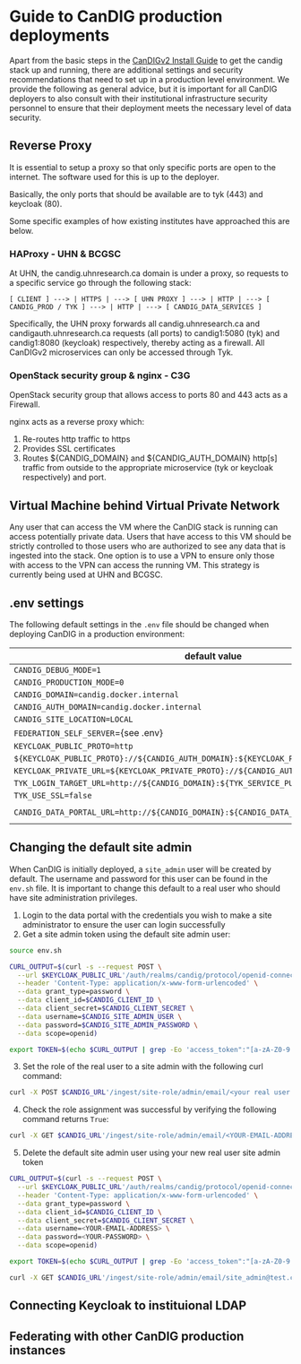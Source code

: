 # Guide to CanDIG production deployments

Apart from the basic steps in the [CanDIGv2 Install Guide](install-candig.md) to get the candig stack up and running, there are additional settings and security recommendations that need to set up in a production level environment. We provide the following as general advice, but it is important for all CanDIG deployers to also consult with their institutional infrastructure security personnel to ensure that their deployment meets the necessary level of data security.

## Reverse Proxy

It is essential to setup a proxy so that only specific ports are open to the internet. The software used for this is up to the deployer. 

Basically, the only ports that should be available are to tyk (443) and keycloak (80).

Some specific examples of how existing institutes have approached this are below.

### HAProxy - UHN & BCGSC

At UHN, the candig.uhnresearch.ca domain is under a proxy, so requests to a specific service go through the following stack:

```
[ CLIENT ] ---> | HTTPS | ---> [ UHN PROXY ] ---> | HTTP | ---> [ CANDIG_PROD / TYK ] ---> | HTTP | ---> [ CANDIG_DATA_SERVICES ]
```

Specifically, the UHN proxy forwards all candig.uhnresearch.ca and candigauth.uhnresearch.ca requests (all ports) to candig1:5080 (tyk) and candig1:8080 (keycloak) respectively, thereby acting as a firewall.  All CanDIGv2 microservices can only be accessed through Tyk.

### OpenStack security group & nginx - C3G

 OpenStack security group that allows access to ports 80 and 443 acts as a Firewall.

 nginx acts as a reverse proxy which:
 1. Re-routes http traffic to https
 2. Provides SSL certificates
 3. Routes ${CANDIG_DOMAIN} and ${CANDIG_AUTH_DOMAIN} http[s] traffic from outside to the appropriate microservice (tyk or keycloak respectively) and port.

## Virtual Machine behind Virtual Private Network

Any user that can access the VM where the CanDIG stack is running can access potentially private data. Users that have access to this VM should be strictly controlled to those users who are authorized to see any data that is ingested into the stack. One option is to use a VPN to ensure only those with access to the VPN can access the running VM. This strategy is currently being used at UHN and BCGSC.

## .env settings

The following default settings in the `.env` file should be changed when deploying CanDIG in a production environment:

| default value                                                                             | value in prod environment                                                                | function |
|-------------------------------------------------------------------------------------------|------------------------------------------------------------------------------------------|----------|
| `CANDIG_DEBUG_MODE=1`                                                                     | `CANDIG_DEBUG_MODE=0`                                                                    |          |
| `CANDIG_PRODUCTION_MODE=0`                                                                | `CANDIG_PRODUCTION_MODE=1`                                                               |          |
| `CANDIG_DOMAIN=candig.docker.internal`                                                    | `CANDIG_DOMAIN=<your.prod.domain>`                                                       |          |
| `CANDIG_AUTH_DOMAIN=candig.docker.internal`                                               | `CANDIG_AUTH_DOMAIN=<your.prod.auth.domain>`                                             |          |
| `CANDIG_SITE_LOCATION=LOCAL`                                                              | `CANDIG_SITE_LOCATION=<your-site-location>`                                              |          |
| `FEDERATION_SELF_SERVER`={see .env}                                                       | update id, province, province-code                                                       |          |
| `KEYCLOAK_PUBLIC_PROTO=http`                                                              | `KEYCLOAK_PUBLIC_PROTO=https`                                                            |          |
| `${KEYCLOAK_PUBLIC_PROTO}://${CANDIG_AUTH_DOMAIN}:${KEYCLOAK_PORT}`                       | `KEYCLOAK_PUBLIC_URL=${KEYCLOAK_PUBLIC_PROTO}://${CANDIG_AUTH_DOMAIN}`                   |          |
| `KEYCLOAK_PRIVATE_URL=${KEYCLOAK_PRIVATE_PROTO}://${CANDIG_AUTH_DOMAIN}:${KEYCLOAK_PORT}` | `KEYCLOAK_PRIVATE_URL=${KEYCLOAK_PRIVATE_PROTO}://keycloak:${KEYCLOAK_PORT}`             |          |
| `TYK_LOGIN_TARGET_URL=http://${CANDIG_DOMAIN}:${TYK_SERVICE_PUBLIC_PORT}`                 | `TYK_LOGIN_TARGET_URL=https://${CANDIG_DOMAIN}`                                          |          |
| `TYK_USE_SSL=false`                                                                       | `TYK_USE_SSL=true`                                                                       |          |
| `CANDIG_DATA_PORTAL_URL=http://${CANDIG_DOMAIN}:${CANDIG_DATA_PORTAL_PORT}/data-portal`   | `CANDIG_DATA_PORTAL_URL=https://${CANDIG_DOMAIN}:${CANDIG_DATA_PORTAL_PORT}/data-portal` |          |

## Changing the default site admin

When CanDIG is initially deployed, a `site_admin` user will be created by default. The username and password for this user can be found in the `env.sh` file. It is important to change this default to a real user who should have site administration privileges. 

1. Login to the data portal with the credentials you wish to make a site administrator to ensure the user can login successfully
2. Get a site admin token using the default site admin user:
```bash
source env.sh
```

```bash
CURL_OUTPUT=$(curl -s --request POST \
  --url $KEYCLOAK_PUBLIC_URL'/auth/realms/candig/protocol/openid-connect/token' \
  --header 'Content-Type: application/x-www-form-urlencoded' \
  --data grant_type=password \
  --data client_id=$CANDIG_CLIENT_ID \
  --data client_secret=$CANDIG_CLIENT_SECRET \
  --data username=$CANDIG_SITE_ADMIN_USER \
  --data password=$CANDIG_SITE_ADMIN_PASSWORD \
  --data scope=openid)
```

```bash
export TOKEN=$(echo $CURL_OUTPUT | grep -Eo 'access_token":"[a-zA-Z0-9._\-]+' | cut -d '"' -f3)
```

3. Set the role of the real user to a site admin with the following curl command:

```bash
curl -X POST $CANDIG_URL'/ingest/site-role/admin/email/<your real user email>' -H 'Authorization: Bearer '$TOKEN
```

4. Check the role assignment was successful by verifying the following command returns `True`:

```bash
curl -X GET $CANDIG_URL'/ingest/site-role/admin/email/<YOUR-EMAIL-ADDRESS>' -H 'Authorization: Bearer '$TOKEN
```

5. Delete the default site admin user using your new real user site admin token

```bash
CURL_OUTPUT=$(curl -s --request POST \
  --url $KEYCLOAK_PUBLIC_URL'/auth/realms/candig/protocol/openid-connect/token' \
  --header 'Content-Type: application/x-www-form-urlencoded' \
  --data grant_type=password \
  --data client_id=$CANDIG_CLIENT_ID \
  --data client_secret=$CANDIG_CLIENT_SECRET \
  --data username=<YOUR-EMAIL-ADDRESS> \
  --data password=<YOUR-PASSWORD> \
  --data scope=openid)
```

```bash
export TOKEN=$(echo $CURL_OUTPUT | grep -Eo 'access_token":"[a-zA-Z0-9._\-]+' | cut -d '"' -f3)
```

```bash
curl -X GET $CANDIG_URL'/ingest/site-role/admin/email/site_admin@test.ca' -H 'Authorization: Bearer '$TOKEN
```


## Connecting Keycloak to instituional LDAP


## Federating with other CanDIG production instances

